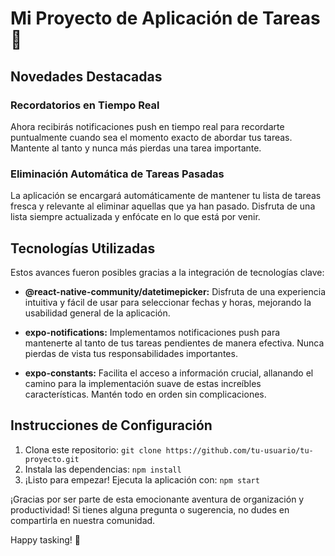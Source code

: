 # Mi Proyecto de Aplicación de Tareas 🌟

## Novedades Destacadas

### Recordatorios en Tiempo Real
Ahora recibirás notificaciones push en tiempo real para recordarte puntualmente cuando sea el momento exacto de abordar tus tareas. Mantente al tanto y nunca más pierdas una tarea importante.

### Eliminación Automática de Tareas Pasadas
La aplicación se encargará automáticamente de mantener tu lista de tareas fresca y relevante al eliminar aquellas que ya han pasado. Disfruta de una lista siempre actualizada y enfócate en lo que está por venir.

## Tecnologías Utilizadas
Estos avances fueron posibles gracias a la integración de tecnologías clave:

- **@react-native-community/datetimepicker:** Disfruta de una experiencia intuitiva y fácil de usar para seleccionar fechas y horas, mejorando la usabilidad general de la aplicación.

- **expo-notifications:** Implementamos notificaciones push para mantenerte al tanto de tus tareas pendientes de manera efectiva. Nunca pierdas de vista tus responsabilidades importantes.

- **expo-constants:** Facilita el acceso a información crucial, allanando el camino para la implementación suave de estas increíbles características. Mantén todo en orden sin complicaciones.

## Instrucciones de Configuración
1. Clona este repositorio: `git clone https://github.com/tu-usuario/tu-proyecto.git`
2. Instala las dependencias: `npm install`
3. ¡Listo para empezar! Ejecuta la aplicación con: `npm start`

¡Gracias por ser parte de esta emocionante aventura de organización y productividad! Si tienes alguna pregunta o sugerencia, no dudes en compartirla en nuestra comunidad.

Happy tasking! 🚀
